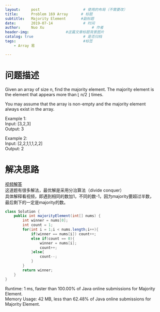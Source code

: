 ```yaml
---
layout:     post   				    # 使用的布局（不需要改）
title:      Problem 169 Array      # 标题 
subtitle:   Majority Element       #副标题
date:       2019-07-14				# 时间
author:     Nuo Xu 						# 作者
header-img:              	#这篇文章标题背景图片
catalog: true 						# 是否归档
tags:								#标签
    - Array 易

---
```

# 问题描述
Given an array of size n, find the majority element. The majority element is the element that appears more than ⌊ n/2 ⌋ times.

You may assume that the array is non-empty and the majority element always exist in the array.

Example 1:  
Input: [3,2,3]  
Output: 3  

Example 2:  
Input: [2,2,1,1,1,2,2]  
Output: 2  
# 解决思路
[视频解答](https://www.youtube.com/watch?v=CUjElzZXfYA)  
这道题有很多解法，最优解是采用分治算法（divide conquer）  
具体解释看视频，即遇到相同的数加1，不同的数-1，因为majority要超过半数，最后剩下的一定是majority的数。
```java
class Solution {
    public int majorityElement(int[] nums) {
        int winner = nums[0];
        int count = 1;
        for(int i = 1;i < nums.length;i++){
            if(winner == nums[i]) count++;
            else if(count == 0){
                winner = nums[i];
                count++;
            }else{
                count--;
            }
        }
        return winner;
    }
}
```
Runtime: 1 ms, faster than 100.00% of Java online submissions for Majority Element.  
Memory Usage: 42 MB, less than 62.48% of Java online submissions for Majority Element.
